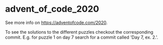 # advent_of_code_2020

See more info on <https://adventofcode.com/2020>.

To see the solutions to the different puzzles checkout the corresponding commit.
E.g. for puzzle 1 on day 7 search for a commit called 'Day 7, ex. 2.'.
